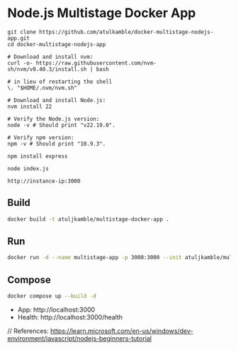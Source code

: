 # Node.js Multistage Docker App
```
git clone https://github.com/atulkamble/docker-multistage-nodejs-app.git
cd docker-multistage-nodejs-app

# Download and install nvm:
curl -o- https://raw.githubusercontent.com/nvm-sh/nvm/v0.40.3/install.sh | bash

# in lieu of restarting the shell
\. "$HOME/.nvm/nvm.sh"

# Download and install Node.js:
nvm install 22

# Verify the Node.js version:
node -v # Should print "v22.19.0".

# Verify npm version:
npm -v # Should print "10.9.3".

npm install express 

node index.js 

http://instance-ip:3000 
```

## Build
```bash
docker build -t atuljkamble/multistage-docker-app .
```

## Run
```bash
docker run -d --name multistage-app -p 3000:3000 --init atuljkamble/multistage-docker-app
```

## Compose
```bash
docker compose up --build -d
```

- App: http://localhost:3000
- Health: http://localhost:3000/health

// References: https://learn.microsoft.com/en-us/windows/dev-environment/javascript/nodejs-beginners-tutorial
